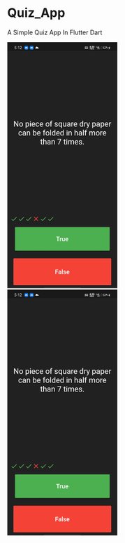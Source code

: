 # Quiz_App

A Simple Quiz App In Flutter Dart

<img src="https://github.com/AzharKV/QuizApp/blob/master/screenshots/1.jpg?raw=true" width="50%">  <img src="https://github.com/AzharKV/QuizApp/blob/master/screenshots/1.jpg?raw=true" width="50%">
